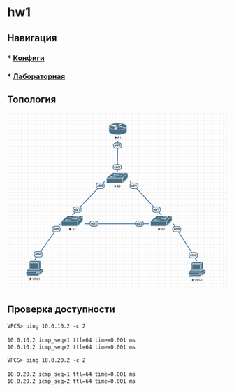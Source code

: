 # hw1

## Навигация

### * [Конфиги](configs/)
### * [Лабораторная](lab-1.unl/)

## Топология

![topology](../images/topology-1.png)

## Проверка доступности

```
VPCS> ping 10.0.10.2 -c 2

10.0.10.2 icmp_seq=1 ttl=64 time=0.001 ms
10.0.10.2 icmp_seq=2 ttl=64 time=0.001 ms
```

```
VPCS> ping 10.0.20.2 -c 2                  

10.0.20.2 icmp_seq=1 ttl=64 time=0.001 ms
10.0.20.2 icmp_seq=2 ttl=64 time=0.001 ms
```